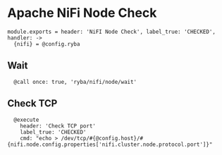 
# Apache NiFi Node Check

    module.exports = header: 'NiFI Node Check', label_true: 'CHECKED', handler: ->
      {nifi} = @config.ryba

## Wait

      @call once: true, 'ryba/nifi/node/wait'

## Check TCP

      @execute
        header: 'Check TCP port'
        label_true: 'CHECKED'
        cmd: "echo > /dev/tcp/#{@config.host}/#{nifi.node.config.properties['nifi.cluster.node.protocol.port']}"
